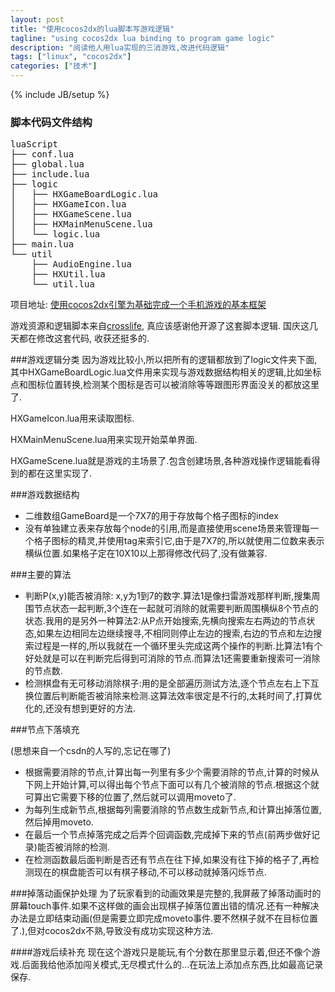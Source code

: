 ```yaml
---
layout: post
title: "使用cocos2dx的lua脚本写游戏逻辑"
tagline: "using cocos2dx lua binding to program game logic"
description: "阅读他人用lua实现的三消游戏,改进代码逻辑"
tags: ["linux", "cocos2dx"]
categories: ["技术"]
---
```

{% include JB/setup %}

### 脚本代码文件结构
<pre class="prettyprint lang-bsh">
luaScript
├── conf.lua
├── global.lua
├── include.lua
├── logic
│   ├── HXGameBoardLogic.lua
│   ├── HXGameIcon.lua
│   ├── HXGameScene.lua
│   ├── HXMainMenuScene.lua
│   └── logic.lua
├── main.lua
└── util
    ├── AudioEngine.lua
    ├── HXUtil.lua
    └── util.lua
</pre>

项目地址: [使用cocos2dx引擎为基础完成一个手机游戏的基本框架][]

游戏资源和逻辑脚本来自[crosslife][], 真应该感谢他开源了这套脚本逻辑. 国庆这几天都在修改这套代码, 收获还挺多的.

###游戏逻辑分类
因为游戏比较小,所以把所有的逻辑都放到了logic文件夹下面,其中HXGameBoardLogic.lua文件用来实现与游戏数据结构相关的逻辑,比如坐标点和图标位置转换,检测某个图标是否可以被消除等等跟图形界面没关的都放这里了.

HXGameIcon.lua用来读取图标.

HXMainMenuScene.lua用来实现开始菜单界面.

HXGameScene.lua就是游戏的主场景了.包含创建场景,各种游戏操作逻辑能看得到的都在这里实现了.

###游戏数据结构
* 二维数组GameBoard是一个7X7的用于存放每个格子图标的index
* 没有单独建立表来存放每个node的引用,而是直接使用scene场景来管理每一个格子图标的精灵,并使用tag来索引它,由于是7X7的,所以就使用二位数来表示横纵位置.如果格子定在10X10以上那得修改代码了,没有做兼容.

###主要的算法
* 判断P(x,y)能否被消除: x,y为1到7的数字.算法1是像扫雷游戏那样判断,搜集周围节点状态一起判断,3个连在一起就可消除的就需要判断周围横纵8个节点的状态.我用的是另外一种算法2:从P点开始搜索,先横向搜索左右两边的节点状态,如果左边相同左边继续搜寻,不相同则停止左边的搜索,右边的节点和左边搜索过程是一样的,所以我就在一个循环里头完成这两个操作的判断.比算法1有个好处就是可以在判断完后得到可消除的节点.而算法1还需要重新搜索可一消除的节点数.
* 检测棋盘有无可移动消除棋子:用的是全部遍历测试方法,逐个节点左右上下互换位置后判断能否被消除来检测.这算法效率很定是不行的,太耗时间了,打算优化的,还没有想到更好的方法.

###节点下落填充

(思想来自一个csdn的人写的,忘记在哪了)

* 根据需要消除的节点,计算出每一列里有多少个需要消除的节点,计算的时候从下网上开始计算,可以得出每个节点下面可以有几个被消除的节点.根据这个就可算出它需要下移的位置了,然后就可以调用moveto了.
* 为每列生成新节点,根据每列需要消除的节点数生成新节点,和计算出掉落位置,然后掉用moveto.
* 在最后一个节点掉落完成之后弄个回调函数,完成掉下来的节点(前两步做好记录)能否被消除的检测.
* 在检测函数最后面判断是否还有节点在往下掉,如果没有往下掉的格子了,再检测现在的棋盘能否可以有棋子移动,不可以移动就掉落闪烁节点.

###掉落动画保护处理
为了玩家看到的动画效果是完整的,我屏蔽了掉落动画时的屏幕touch事件.如果不这样做的画会出现棋子掉落位置出错的情况.还有一种解决办法是立即结束动画(但是需要立即完成moveto事件.要不然棋子就不在目标位置了.),但对cocos2dx不熟,导致没有成功实现这种方法.

####游戏后续补充
现在这个游戏只是能玩,有个分数在那里显示着,但还不像个游戏.后面我给他添加闯关模式,无尽模式什么的...在玩法上添加点东西,比如最高记录保存.


[使用cocos2dx引擎为基础完成一个手机游戏的基本框架]:https://github.com/hanxi/HXGame
[crosslife]:https://github.com/crosslife/LoveClear

